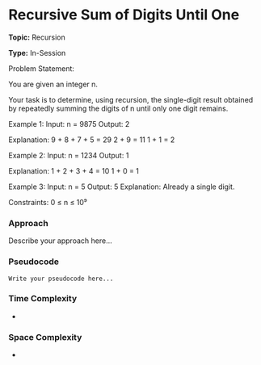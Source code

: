 # Recursive Sum of Digits Until One
**Topic:** Recursion

**Type:** In-Session


Problem Statement: 

 You are given an integer n. 

 Your task is to determine, using recursion, the single-digit result obtained by repeatedly summing the digits of n until only one digit remains. 

Example 1: 
Input: n = 9875 
 Output: 2 

Explanation: 
 9 + 8 + 7 + 5 = 29 
 2 + 9 = 11 
 1 + 1 = 2 

Example 2: 
Input: n = 1234 
 Output: 1 

Explanation: 
 1 + 2 + 3 + 4 = 10 
 1 + 0 = 1 


Example 3: 
Input: n = 5 
 Output: 5 
Explanation: Already a single digit. 

 

Constraints: 
0 ≤ n ≤ 10⁹ 

### Approach
Describe your approach here...

### Pseudocode
```
Write your pseudocode here...
```

### Time Complexity
- 

### Space Complexity
- 
